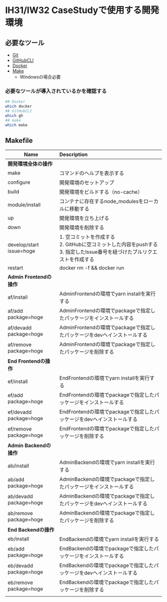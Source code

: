 # IH31/IW32 CaseStudyで使用する開発環境


## 必要なツール

- [Git](https://git-scm.com/downloads)
- [GitHubCLI](https://cli.github.com/)
- [Docker](https://docs.docker.com/engine/installation/)
- [Make](http://gnuwin32.sourceforge.net/packages/make.htm)
	- Windowsの場合必要

### 必要なツールが導入されているかを確認する
```sh
## Docker
which docker
## GitHubCLI
which gh
## make
which make
```

## Makefile

| Name                     | Description                                                  |
| ------------------------ | :----------------------------------------------------------- |
| **開発環境全体の操作**   |                                                              |
| make                     | コマンドのヘルプを表示する                                   |
| configure                | 開発環境のセットアップ                                       |
| build                    | 開発環境をビルドする（no-cache）                             |
| module/install           | コンテナに存在するnode_modulesをローカルに移動する           |
| up                       | 開発環境を立ち上げる                                         |
| down                     | 開発環境を削除する                                           |
| develop/start issue=hoge | 1. 空コミットを作成する<br />2. GitHubに空コミットした内容をpushする<br />3. 指定したIssue番号を紐づけたプルリクエストを作成する |
| restart                  | docker rm -f && docker run                                   |
| **Admin Frontendの操作** |                                                              |
| af/install               | AdminFrontendの環境でyarn installを実行する                  |
| af/add package=hoge      | AdminFrontendの環境でpackageで指定したパッケージをインストールする |
| af/devadd package=hoge   | AdminFrontendの環境でpackageで指定したパッケージをdevへインストールする |
| af/remove package=hoge   | AdminFrontendの環境でpackageで指定したパッケージを削除する   |
| **End Frontendの操作**   |                                                              |
| ef/install               | EndFrontendの環境でyarn installを実行する                    |
| ef/add package=hoge      | EndFrontendの環境でpackageで指定したパッケージをインストールする |
| ef/devadd package=hoge   | EndFrontendの環境でpackageで指定したパッケージをdevへインストールする |
| ef/remove package=hoge   | EndFrontendの環境でpackageで指定したパッケージを削除する     |
| **Admin Backendの操作**  |                                                              |
| ab/install               | AdminBackendの環境でyarn installを実行する                   |
| ab/add package=hoge      | AdminBackendの環境でpackageで指定したパッケージをインストールする |
| ab/devadd package=hoge   | AdminBackendの環境でpackageで指定したパッケージをdevへインストールする |
| ab/remove package=hoge   | AdminBackendの環境でpackageで指定したパッケージを削除する    |
| **End Backendの操作**    |                                                              |
| eb/install               | EndBackendの環境でyarn installを実行する                     |
| eb/add package=hoge      | EndBackendの環境でpackageで指定したパッケージをインストールする |
| eb/devadd package=hoge   | EndBackendの環境でpackageで指定したパッケージをdevへインストールする |
| eb/remove package=hoge   | EndBackendの環境でpackageで指定したパッケージを削除する      |
|                          |                                                              |